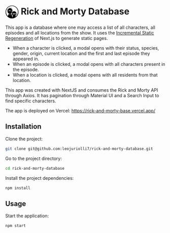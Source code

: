 # <img src="./src/assets/headerlogo.svg" alt="Rick and Morty" width="42px" align="center"></img>  Rick and Morty Database



This app is a database where one may access a list of all characters, all episodes and all locations from the show. It uses the [Incremental Static Regeneration](https://nextjs.org/docs/basic-features/data-fetching/incremental-static-regeneration) of Next.js to generate static pages.
- When a character is clicked, a modal opens with their status, species, gender, origin, current location and the first and last episode they appeared in.
- When an episode is clicked, a modal opens with all characters present in the episode.
- When a location is clicked, a modal opens with all residents from that location.

This app was created with NextJS and consumes the Rick and Morty API through Axios. It has pagination through Material UI and a Search Input to find specific characters.

The app is deployed on Vercel:
https://rick-and-morty-base.vercel.app/

## Installation

Clone the project:

```bash
git clone git@github.com:leojuriolli7/rick-and-morty-database.git
```

Go to the project directory:

```bash
cd rick-and-morty-database
```

Install the project dependencies:

```bash
npm install
```
## Usage

Start the application:

```bash
npm start
```
